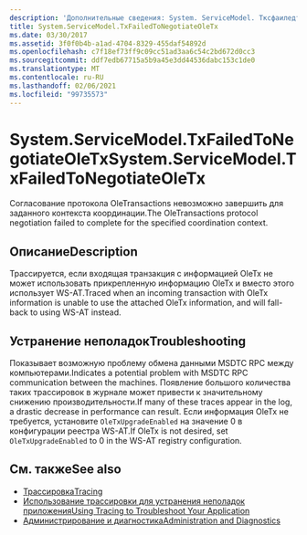 ```yaml
---
description: 'Дополнительные сведения: System. ServiceModel. Тксфаиледтонеготиатеолеткс'
title: System.ServiceModel.TxFailedToNegotiateOleTx
ms.date: 03/30/2017
ms.assetid: 3f0f0b4b-a1ad-4704-8329-455daf54892d
ms.openlocfilehash: c7f18ef73ff9c09cc51ad3aa6c54c2bd672d0cc3
ms.sourcegitcommit: ddf7edb67715a5b9a45e3dd44536dabc153c1de0
ms.translationtype: MT
ms.contentlocale: ru-RU
ms.lasthandoff: 02/06/2021
ms.locfileid: "99735573"
---
```

# <a name="systemservicemodeltxfailedtonegotiateoletx"></a><span data-ttu-id="f05b4-103">System.ServiceModel.TxFailedToNegotiateOleTx</span><span class="sxs-lookup"><span data-stu-id="f05b4-103">System.ServiceModel.TxFailedToNegotiateOleTx</span></span>

<span data-ttu-id="f05b4-104">Согласование протокола OleTransactions невозможно завершить для заданного контекста координации.</span><span class="sxs-lookup"><span data-stu-id="f05b4-104">The OleTransactions protocol negotiation failed to complete for the specified coordination context.</span></span>  
  
## <a name="description"></a><span data-ttu-id="f05b4-105">Описание</span><span class="sxs-lookup"><span data-stu-id="f05b4-105">Description</span></span>  

 <span data-ttu-id="f05b4-106">Трассируется, если входящая транзакция с информацией OleTx не может использовать прикрепленную информацию OleTx и вместо этого использует WS-AT.</span><span class="sxs-lookup"><span data-stu-id="f05b4-106">Traced when an incoming transaction with OleTx information is unable to use the attached OleTx information, and will fall-back to using WS-AT instead.</span></span>  
  
## <a name="troubleshooting"></a><span data-ttu-id="f05b4-107">Устранение неполадок</span><span class="sxs-lookup"><span data-stu-id="f05b4-107">Troubleshooting</span></span>  

 <span data-ttu-id="f05b4-108">Показывает возможную проблему обмена данными MSDTC RPC между компьютерами.</span><span class="sxs-lookup"><span data-stu-id="f05b4-108">Indicates a potential problem with MSDTC RPC communication between the machines.</span></span> <span data-ttu-id="f05b4-109">Появление большого количества таких трассировок в журнале может привести к значительному снижению производительности.</span><span class="sxs-lookup"><span data-stu-id="f05b4-109">If many of these traces appear in the log, a drastic decrease in performance can result.</span></span>  <span data-ttu-id="f05b4-110">Если информация OleTx не требуется, установите `OleTxUpgradeEnabled` на значение 0 в конфигурации реестра WS-AT.</span><span class="sxs-lookup"><span data-stu-id="f05b4-110">If OleTx is not desired, set `OleTxUpgradeEnabled` to 0 in the WS-AT registry configuration.</span></span>  
  
## <a name="see-also"></a><span data-ttu-id="f05b4-111">См. также</span><span class="sxs-lookup"><span data-stu-id="f05b4-111">See also</span></span>

- [<span data-ttu-id="f05b4-112">Трассировка</span><span class="sxs-lookup"><span data-stu-id="f05b4-112">Tracing</span></span>](index.md)
- [<span data-ttu-id="f05b4-113">Использование трассировки для устранения неполадок приложения</span><span class="sxs-lookup"><span data-stu-id="f05b4-113">Using Tracing to Troubleshoot Your Application</span></span>](using-tracing-to-troubleshoot-your-application.md)
- [<span data-ttu-id="f05b4-114">Администрирование и диагностика</span><span class="sxs-lookup"><span data-stu-id="f05b4-114">Administration and Diagnostics</span></span>](../index.md)
